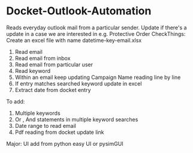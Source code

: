 # Docket-Outlook-Automation
Reads everyday outlook mail from a particular sender. Update if there's a update in a case we are interested in e.g. Protective Order
CheckThings:
Create an excel file with name datetime-key-email.xlsx
1. Read email
2. Read email from inbox
3. Read email from particular user
4. Read keyword
5. Within an email keep updating Campaign Name reading line by line
6. If entry matches searched keyword update in excel
7. Extract date from docket entry


To add:
1. Multiple keywords
2. Or , And statements in multiple keyword searches
3. Date range to read email
4. Pdf reading from docket update link

Major:
UI add from python easy UI or pysimGUI
